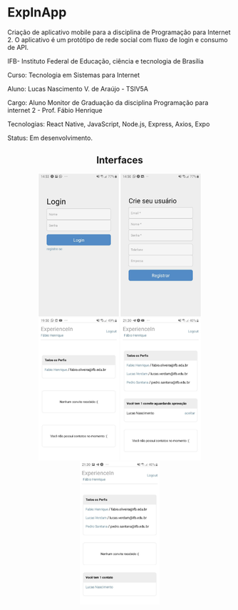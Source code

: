 # ExpInApp

Criação de aplicativo mobile para a disciplina de Programação para Internet 2. O aplicativo é um protótipo de rede social com fluxo de login e consumo de API. 


IFB- Instituto Federal de Educação, ciência e tecnologia de Brasília

Curso: Tecnologia em Sistemas para Internet

Aluno: Lucas Nascimento V. de Araújo - TSIV5A

Cargo: Aluno Monitor de Graduação da disciplina Programação para internet 2 - Prof. Fábio Henrique

Tecnologias: React Native, JavaScript, Node.js, Express, Axios, Expo

Status: Em desenvolvimento.


<h2 align="center">Interfaces</h2>

<div align="center">
<img width="180px" height = "320px" src="https://github.com/LucasVerdam/ExpInApp/blob/main/prints_pagina/0_login.jpg" alt="cover" />
<img width="180px" height = "320px" src="https://github.com/LucasVerdam/ExpInApp/blob/main/prints_pagina/1_criar_usuario.jpg" alt="cover" />
<img width="180px" height = "320px" src="https://github.com/LucasVerdam/ExpInApp/blob/main/prints_pagina/2_pagina_inicial.jpg" alt="cover" />
<img width="180px" height = "320px" src="https://github.com/LucasVerdam/ExpInApp/blob/main/prints_pagina/3_convite_recebido.jpg" alt="cover" />
<img width="180px" height = "320px" src="https://github.com/LucasVerdam/ExpInApp/blob/main/prints_pagina/4_convite_aceito.jpg" alt="cover" />
</div>


